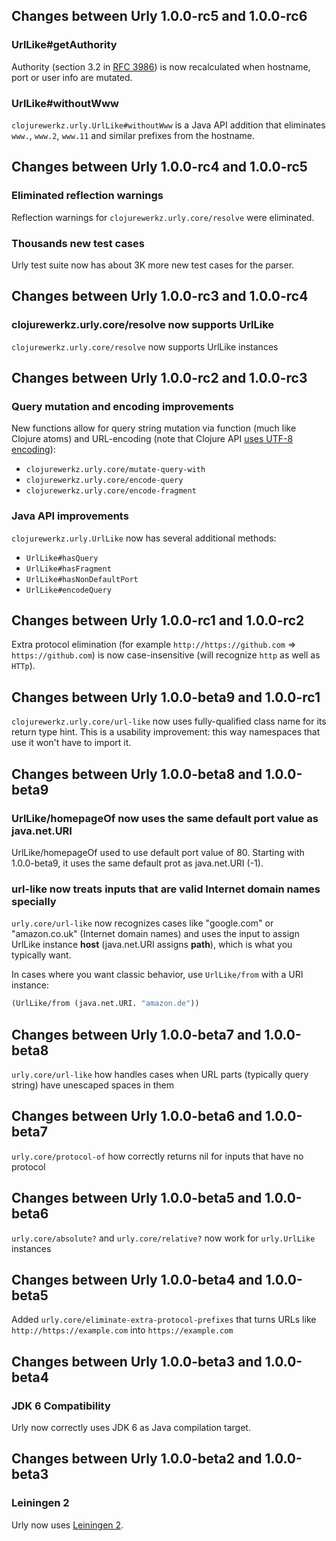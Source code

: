 ## Changes between Urly 1.0.0-rc5 and 1.0.0-rc6

### UrlLike#getAuthority

Authority (section 3.2 in [RFC 3986]()) is now recalculated when hostname, port or user info are mutated.


### UrlLike#withoutWww

`clojurewerkz.urly.UrlLike#withoutWww` is a Java API addition that eliminates `www.`, `www.2`, `www.11` and similar
prefixes from the hostname.



## Changes between Urly 1.0.0-rc4 and 1.0.0-rc5

### Eliminated reflection warnings

Reflection warnings for `clojurewerkz.urly.core/resolve` were eliminated.


### Thousands new test cases

Urly test suite now has about 3K more new test cases for the parser.



## Changes between Urly 1.0.0-rc3 and 1.0.0-rc4

### clojurewerkz.urly.core/resolve now supports UrlLike

`clojurewerkz.urly.core/resolve` now supports UrlLike instances


## Changes between Urly 1.0.0-rc2 and 1.0.0-rc3

### Query mutation and encoding improvements

New functions allow for query string mutation via function (much like Clojure atoms) and URL-encoding
(note that Clojure API [uses UTF-8 encoding](http://docs.oracle.com/javase/7/docs/api/java/net/URLEncoder.html#encode%28java.lang.String%29)):

 * `clojurewerkz.urly.core/mutate-query-with`
 * `clojurewerkz.urly.core/encode-query`
 * `clojurewerkz.urly.core/encode-fragment`


### Java API improvements

`clojurewerkz.urly.UrlLike` now has several additional methods:

 * `UrlLike#hasQuery`
 * `UrlLike#hasFragment`
 * `UrlLike#hasNonDefaultPort`
 * `UrlLike#encodeQuery`


## Changes between Urly 1.0.0-rc1 and 1.0.0-rc2

Extra protocol elimination (for example `http://https://github.com` => `https://github.com`) is now
case-insensitive (will recognize `http` as well as `HTTp`).


## Changes between Urly 1.0.0-beta9 and 1.0.0-rc1

`clojurewerkz.urly.core/url-like` now uses fully-qualified class name for its return type hint.
This is a usability improvement: this way namespaces that use it won't have to import it.


## Changes between Urly 1.0.0-beta8 and 1.0.0-beta9

### UrlLike/homepageOf now uses the same default port value as java.net.URI

UrlLike/homepageOf used to use default port value of 80. Starting with 1.0.0-beta9, it uses the same
default prot as java.net.URI (-1).


### url-like now treats inputs that are valid Internet domain names specially

`urly.core/url-like` now recognizes cases like "google.com" or "amazon.co.uk" (Internet domain names) and
uses the input to assign UrlLike instance **host** (java.net.URI assigns **path**), which is what you typically
want.

In cases where you want classic behavior, use `UrlLike/from` with a URI instance:

``` clojure
(UrlLike/from (java.net.URI. "amazon.de"))
```


## Changes between Urly 1.0.0-beta7 and 1.0.0-beta8

`urly.core/url-like` how handles cases when URL parts (typically query string) have unescaped spaces in them


## Changes between Urly 1.0.0-beta6 and 1.0.0-beta7

`urly.core/protocol-of` how correctly returns nil for inputs that have no protocol


## Changes between Urly 1.0.0-beta5 and 1.0.0-beta6

`urly.core/absolute?` and `urly.core/relative?` now work for `urly.UrlLike` instances



## Changes between Urly 1.0.0-beta4 and 1.0.0-beta5

Added `urly.core/eliminate-extra-protocol-prefixes` that turns URLs like `http://https://example.com` into `https://example.com`


## Changes between Urly 1.0.0-beta3 and 1.0.0-beta4

### JDK 6 Compatibility

Urly now correctly uses JDK 6 as Java compilation target.



## Changes between Urly 1.0.0-beta2 and 1.0.0-beta3

### Leiningen 2

Urly now uses [Leiningen 2](https://github.com/technomancy/leiningen/wiki/Upgrading).
